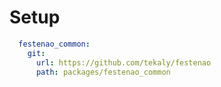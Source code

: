 # Setup

```yaml
  festenao_common:
    git:
      url: https://github.com/tekaly/festenao
      path: packages/festenao_common
```
